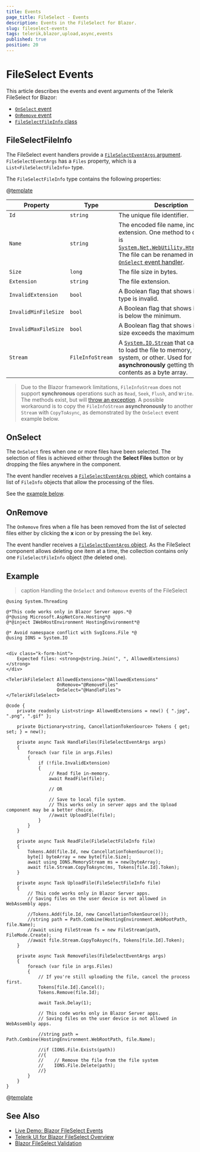 ```yaml
---
title: Events
page_title: FileSelect - Events
description: Events in the FileSelect for Blazor.
slug: fileselect-events
tags: telerik,blazor,upload,async,events
published: true
position: 20
---
```


# FileSelect Events

This article describes the events and event arguments of the Telerik FileSelect for Blazor:

* [`OnSelect` event](#onselect)
* [`OnRemove` event](#onremove)
* [`FileSelectFileInfo` class](#fileselectfileinfo)

## FileSelectFileInfo

The FileSelect event handlers provide a [`FileSelectEventArgs` argument](slug:Telerik.Blazor.Components.FileSelectEventArgs). `FileSelectEventArgs` has a `Files` property, which is a `List<FileSelectFileInfo>` type.

The `FileSelectFileInfo` type contains the following properties:

@[template](/_contentTemplates/common/parameters-table-styles.md#table-layout)

Property | Type | Description
---------|----------|---------
`Id` | `string` | The unique file identifier.
`Name`|`string` | The encoded file name, including the extension. One method to decode it is [`System.Net.WebUtility.HtmlDecode()`](https://learn.microsoft.com/en-us/dotnet/api/system.net.webutility.htmldecode). The file can be renamed in the [`OnSelect` event handler](#onselect).
`Size` |`long` | The file size in bytes.
`Extension` |`string` | The file extension.
`InvalidExtension` | `bool` | A Boolean flag that shows if the file type is invalid.
`InvalidMinFileSize` | `bool` | A Boolean flag that shows if file size is below the minimum.
`InvalidMaxFileSize` | `bool` | A Boolean flag that shows if the file size exceeds the maximum.
`Stream`| `FileInfoStream` | A [`System.IO.Stream`](https://docs.microsoft.com/en-us/dotnet/api/system.io.stream) that can be used to load the file to memory, file system, or other. Used for **asynchronously** getting the file contents as a byte array.

> Due to the Blazor framework limitations, `FileInfoStream` does not support **synchronous** operations such as `Read`, `Seek`, `Flush`, and `Write`. The methods exist, but will [throw an exception](slug:fileselect-kb-stream-exception). A possible workaround is to copy the `FileInfoStream` **asynchronously** to another `Stream` with `CopyToAsync`, as demonstrated by the `OnSelect` event example below.

## OnSelect

The `OnSelect` fires when one or more files have been selected. The selection of files is achieved either through the **Select Files** button or by dropping the files anywhere in the component.

The event handler receives a [`FileSelectEventArgs` object](#fileselectfileinfo), which contains a list of `FileInfo` objects that allow the processing of the files.

See the [example below](#example).

## OnRemove

The `OnRemove` fires when a file has been removed from the list of selected files either by clicking the **x** icon or by pressing the `Del` key.

The event handler receives a [`FileSelectEventArgs` object](#fileselectfileinfo). As the FileSelect component allows deleting one item at a time, the collection contains only one `FileSelectFileInfo` object (the deleted one).

## Example

>caption Handling the `OnSelect` and `OnRemove` events of the FileSelect

````RAZOR
@using System.Threading

@*This code works only in Blazor Server apps.*@
@*@using Microsoft.AspNetCore.Hosting*@
@*@inject IWebHostEnvironment HostingEnvironment*@

@* Avoid namespace conflict with SvgIcons.File *@
@using IONS = System.IO


<div class="k-form-hint">
    Expected files: <strong>@string.Join(", ", AllowedExtensions)</strong>
</div>

<TelerikFileSelect AllowedExtensions="@AllowedExtensions"
                   OnRemove="@RemoveFiles"
                   OnSelect="@HandleFiles">
</TelerikFileSelect>

@code {
    private readonly List<string> AllowedExtensions = new() { ".jpg", ".png", ".gif" };

    private Dictionary<string, CancellationTokenSource> Tokens { get; set; } = new();

    private async Task HandleFiles(FileSelectEventArgs args)
    {
        foreach (var file in args.Files)
        {
            if (!file.InvalidExtension)
            {
                // Read file in-memory.
                await ReadFile(file);

                // OR

                // Save to local file system.
                // This works only in server apps and the Upload component may be a better choice.
                //await UploadFile(file);
            }
        }
    }

    private async Task ReadFile(FileSelectFileInfo file)
    {
        Tokens.Add(file.Id, new CancellationTokenSource());
        byte[] byteArray = new byte[file.Size];
        await using IONS.MemoryStream ms = new(byteArray);
        await file.Stream.CopyToAsync(ms, Tokens[file.Id].Token);
    }

    private async Task UploadFile(FileSelectFileInfo file)
    {
        // This code works only in Blazor Server apps.
        // Saving files on the user device is not allowed in WebAssembly apps.

        //Tokens.Add(file.Id, new CancellationTokenSource());
        //string path = Path.Combine(HostingEnvironment.WebRootPath, file.Name);
        //await using FileStream fs = new FileStream(path, FileMode.Create);
        //await file.Stream.CopyToAsync(fs, Tokens[file.Id].Token);
    }

    private async Task RemoveFiles(FileSelectEventArgs args)
    {
        foreach (var file in args.Files)
        {
            // If you're still uploading the file, cancel the process first.
            Tokens[file.Id].Cancel();
            Tokens.Remove(file.Id);

            await Task.Delay(1);

            // This code works only in Blazor Server apps.
            // Saving files on the user device is not allowed in WebAssembly apps.

            //string path = Path.Combine(HostingEnvironment.WebRootPath, file.Name);

            //if (IONS.File.Exists(path))
            //{
            //    // Remove the file from the file system
            //    IONS.File.Delete(path);
            //}
        }
    }
}
````

@[template](/_contentTemplates/common/general-info.md#event-callback-can-be-async)

## See Also

* [Live Demo: Blazor FileSelect Events](https://demos.telerik.com/blazor-ui/fileselect/events)
* [Telerik UI for Blazor FileSelect Overview](slug:fileselect-overview)
* [Blazor FileSelect Validation](slug:fileselect-validation)

